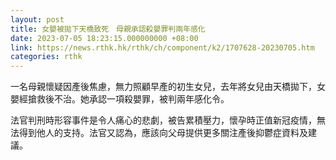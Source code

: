 ```yaml
---
layout: post
title: 女嬰被拋下天橋致死　母親承認殺嬰罪判兩年感化
date: 2023-07-05 18:23:15.000000000 +08:00
link: https://news.rthk.hk/rthk/ch/component/k2/1707628-20230705.htm
categories: rthk
---
```


一名母親懷疑因產後焦慮，無力照顧早產的初生女兒，去年將女兒由天橋拋下，女嬰經搶救後不治。她承認一項殺嬰罪，被判兩年感化令。

法官判刑時形容事件是令人痛心的悲劇，被告累積壓力，懷孕時正值新冠疫情，無法得到他人的支持。法官又認為，應該向父母提供更多關注產後抑鬱症資料及建議。
